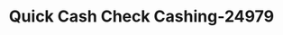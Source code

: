 ---
f_zip-code: 75069
f_state-code: TX
title: Quick Cash Check Cashing-24979
f_phone: 972-548-9488
f_city-only: Mckinney
f_address: 101 N Mcdonald Street Ste 110 Mckinney
f_location-unique-id: '24979'
slug: quick-cash-check-cashing-24979
updated-on: '2024-05-30T13:46:58.046Z'
created-on: '2024-05-30T13:36:59.803Z'
published-on: '2024-05-30T13:54:32.469Z'
f_city-state: cms/city/mckinney-tx.md
f_company: cms/company/quick-cash-check-cashing.md
f_state: cms/state/texas.md
layout: '[payday-loan].html'
tags: payday-loan
---